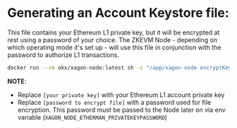 # Generating an Account Keystore file:

This file contains your Ethereum L1 private key, but it will be encrypted at rest using a password of your choice. The ZKEVM Node - depending on which operating mode it's set up - will use this file in conjunction with the password to authorize L1 transactions.

```bash
docker run --rm okx/xagon-node:latest sh -c "/app/xagon-node encryptKey --pk=[your private key] --pw=[password to encrypt file] --output=./keystore; cat ./keystore/*" > account.keystore
```

**NOTE**:

- Replace `[your private key]` with your Ethereum L1 account private key
- Replace `[password to encrypt file]` with a password used for file encryption. This password must be passed to the Node later on via env variable (`XAGON_NODE_ETHERMAN_PRIVATEKEYPASSWORD`)
